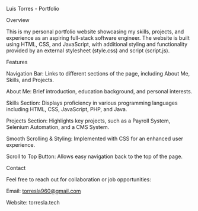 Luis Torres - Portfolio

Overview

This is my personal portfolio website showcasing my skills, projects, and experience as an aspiring full-stack software engineer. The website is built using HTML, CSS, and JavaScript, with additional styling and functionality provided by an external stylesheet (style.css) and script (script.js).

Features

Navigation Bar: Links to different sections of the page, including About Me, Skills, and Projects.

About Me: Brief introduction, education background, and personal interests.

Skills Section: Displays proficiency in various programming languages including HTML, CSS, JavaScript, PHP, and Java.

Projects Section: Highlights key projects, such as a Payroll System, Selenium Automation, and a CMS System.

Smooth Scrolling & Styling: Implemented with CSS for an enhanced user experience.

Scroll to Top Button: Allows easy navigation back to the top of the page.

Contact

Feel free to reach out for collaboration or job opportunities:

Email: torresla960@gmail.com

Website: torresla.tech
